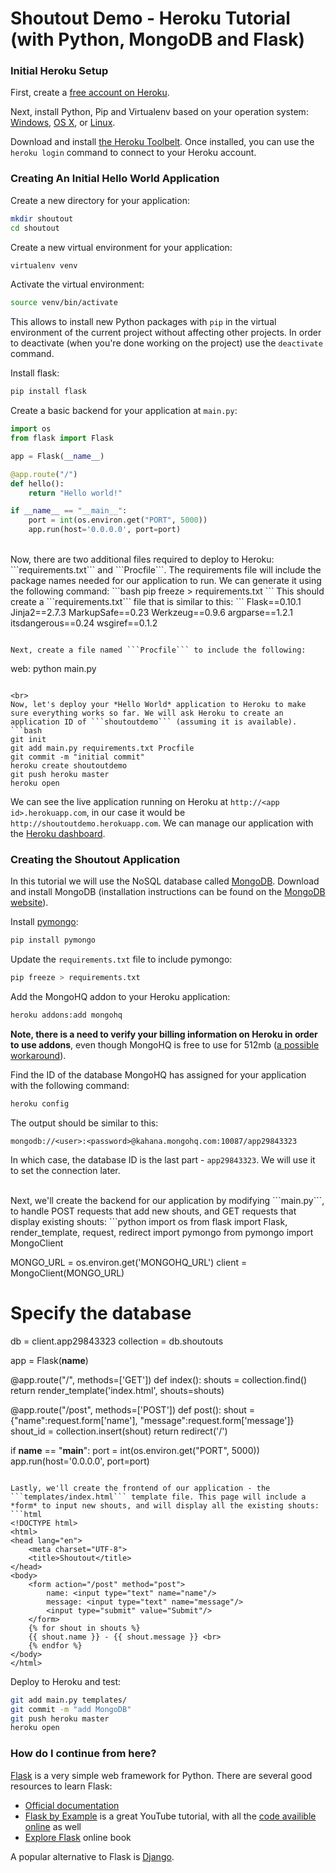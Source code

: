 # Shoutout Demo - Heroku Tutorial (with Python, MongoDB and Flask)

### Initial Heroku Setup
First, create a [free account on Heroku](https://signup.heroku.com/signup/dc).

Next, install Python, Pip and Virtualenv based on your operation system: [Windows](http://docs.python-guide.org/en/latest/starting/install/win/), [OS X](http://docs.python-guide.org/en/latest/starting/install/osx/), or [Linux](http://docs.python-guide.org/en/latest/starting/install/linux/).

Download and install [the Heroku Toolbelt](https://devcenter.heroku.com/articles/getting-started-with-python#set-up). Once installed, you can use the ```heroku login``` command to connect to your Heroku account.

### Creating An Initial Hello World Application

Create a new directory for your application:
```bash
mkdir shoutout
cd shoutout
```
Create a new virtual environment for your application:
```bash
virtualenv venv
```
Activate the virtual environment:
```bash
source venv/bin/activate
```
This allows to install new Python packages with ```pip``` in the virtual environment of the current project without affecting other projects. In order to deactivate (when you're done working on the project) use the ```deactivate``` command.

Install flask:
```bash
pip install flask
```

Create a basic backend for your application at ```main.py```:
```python
import os
from flask import Flask

app = Flask(__name__)

@app.route("/")
def hello():
    return "Hello world!"

if __name__ == "__main__":
    port = int(os.environ.get("PORT", 5000))
    app.run(host='0.0.0.0', port=port)
```

<br>
Now, there are two additional files required to deploy to Heroku: ```requirements.txt``` and ```Procfile```. The requirements file will include the package names needed for our application to run. We can generate it using the following command:
```bash
pip freeze > requirements.txt
```
This should create a ```requirements.txt``` file that is similar to this:
```
Flask==0.10.1
Jinja2==2.7.3
MarkupSafe==0.23
Werkzeug==0.9.6
argparse==1.2.1
itsdangerous==0.24
wsgiref==0.1.2

```

Next, create a file named ```Procfile``` to include the following:
```
web: python main.py
```

<br>
Now, let's deploy your *Hello World* application to Heroku to make sure everything works so far. We will ask Heroku to create an application ID of ```shoutoutdemo``` (assuming it is available). 
```bash
git init
git add main.py requirements.txt Procfile
git commit -m "initial commit"
heroku create shoutoutdemo
git push heroku master
heroku open
```
We can see the live application running on Heroku at ```http://<app id>.herokuapp.com```, in our case it would be ```http://shoutoutdemo.herokuapp.com```. We can manage our application with the [Heroku dashboard](https://dashboard-next.heroku.com/apps).

### Creating the Shoutout Application

In this tutorial we will use the NoSQL database called [MongoDB](http://www.mongodb.org/). Download and install MongoDB (installation instructions can be found on the [MongoDB website](http://www.mongodb.org/downloads)).

Install [pymongo](http://api.mongodb.org/python/current/):
```bash
pip install pymongo
```

Update the ```requirements.txt``` file to include pymongo:
```bash
pip freeze > requirements.txt
```

Add the MongoHQ addon to your Heroku application:
```bash
heroku addons:add mongohq
```
**Note, there is a need to verify your billing information on Heroku in order to use addons**, even though MongoHQ is free to use for 512mb ([a possible workaround](http://www.elliotbradbury.com/use-mongohq-heroku-without-verifying-account/)).

Find the ID of the database MongoHQ has assigned for your application with the following command:
```bash
heroku config
```
The output should be similar to this:
```
mongodb://<user>:<password>@kahana.mongohq.com:10087/app29843323
```
In which case, the database ID is the last part - ```app29843323```. We will use it to set the connection later.

<br>  
Next, we'll create the backend for our application by modifying ```main.py```, to handle POST requests that add new shouts, and GET requests that display existing shouts:
```python
import os
from flask import Flask, render_template, request, redirect
import pymongo
from pymongo import MongoClient


MONGO_URL = os.environ.get('MONGOHQ_URL')
client = MongoClient(MONGO_URL)

# Specify the database
db = client.app29843323
collection = db.shoutouts

app = Flask(__name__)

@app.route("/", methods=['GET'])
def index():
    shouts = collection.find()
    return render_template('index.html', shouts=shouts)

@app.route("/post", methods=['POST'])
def post():
    shout = {"name":request.form['name'], "message":request.form['message']}
    shout_id = collection.insert(shout)
    return redirect('/')


if __name__ == "__main__":
    port = int(os.environ.get("PORT", 5000))
    app.run(host='0.0.0.0', port=port)
```

Lastly, we'll create the frontend of our application - the ```templates/index.html``` template file. This page will include a *form* to input new shouts, and will display all the existing shouts:
```html
<!DOCTYPE html>
<html>
<head lang="en">
    <meta charset="UTF-8">
    <title>Shoutout</title>
</head>
<body>
    <form action="/post" method="post">
        name: <input type="text" name="name"/>
        message: <input type="text" name="message"/>
        <input type="submit" value="Submit"/>
    </form>
    {% for shout in shouts %}
    {{ shout.name }} - {{ shout.message }} <br>
    {% endfor %}
</body>
</html>
```

Deploy to Heroku and test:
```bash
git add main.py templates/
git commit -m "add MongoDB"
git push heroku master
heroku open
```

### How do I continue from here?
[Flask](http://flask.pocoo.org/) is a very simple web framework for Python. There are several good resources to learn Flask:

- [Official documentation](http://flask.pocoo.org/docs/)
- [Flask by Example](https://www.youtube.com/watch?v=FGrIyBDQLPg) is a great YouTube tutorial, with all the [code availible online](https://github.com/miguelgrinberg/flask-pycon2014) as well
- [Explore Flask](http://exploreflask.com/) online book

A popular alternative to Flask is [Django](https://www.djangoproject.com/).